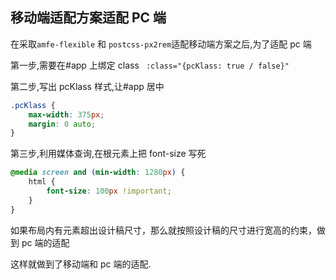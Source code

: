 ## 移动端适配方案适配 PC 端

在采取`amfe-flexible` 和 `postcss-px2rem`适配移动端方案之后,为了适配 pc 端

第一步,需要在#app 上绑定 class
` :class="{pcKlass: true / false}"`

第二步,写出 pcKlass 样式,让#app 居中

```css
.pcKlass {
	max-width: 375px;
	margin: 0 auto;
}
```

第三步,利用媒体查询,在根元素上把 font-size 写死

```css
@media screen and (min-width: 1280px) {
	html {
		font-size: 100px !important;
	}
}
```

如果布局内有元素超出设计稿尺寸，那么就按照设计稿的尺寸进行宽高的约束，做到 pc 端的适配

这样就做到了移动端和 pc 端的适配.
